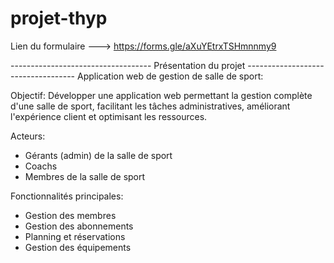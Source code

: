 # projet-thyp
Lien du formulaire ---> https://forms.gle/aXuYEtrxTSHmnnmy9



----------------------------------- Présentation du projet -----------------------------------
Application web de gestion de salle de sport:

Objectif:
Développer une application web permettant la gestion complète d'une salle de sport, facilitant les tâches administratives, améliorant l'expérience client et optimisant les ressources.

Acteurs:
  - Gérants (admin) de la salle de sport
  - Coachs 
  - Membres de la salle de sport

 Fonctionnalités principales:
   - Gestion des membres
   - Gestion des abonnements
   - Planning et réservations
   - Gestion des équipements
